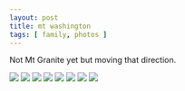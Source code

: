 ```yaml
---
layout: post
title: mt washington
tags: [ family, photos ]
---
```


Not Mt Granite yet but moving that direction.
<script src="https://ajax.googleapis.com/ajax/libs/jquery/1.11.1/jquery.min.js" ></script>


<div class="fotorama"  data-allowfullscreen="true" data-width="100%"  data-ratio="800/600">
    <!--https://photos.app.goo.gl/mL5twL3NLhf4gLCx8-->
    <img src="https://images.northbriton.net/AP1GczN1bBBMltsJeGPdOaWtRAYyCPLLJHe56O3l5k9ojjmsqcOQ7ZfZ9bUNuwWJ5rJyyh1e_hpuYPAuyY697SoytLs5cansP24rS40CgsXBrokMyK5SOkCb">
    <img src="https://images.northbriton.net/AP1GczOLizK-N0nVdB_dP4xvZYUQlMZPg3Vwr9TUFmGRxl8o1AJDg36Xr-k7a46dkBIyTk29DZEYlkafiy22cBBJNd3TU9bgOgg_mGnAVbY7bHE57bUy7CHK">
    <img src="https://images.northbriton.net/AP1GczOm2gzaiP4bfagvR9giGOPOO0ArF7jJvtT8PQkF4V0g-XCAzdVOPC_dBT3qfskq9zHO9ZE2U0BIekvpcW74wEB3Ah5uiqjpgNNJaTRuj_78nTGT37HG">
    <img src="https://images.northbriton.net/AP1GczMFlD5apbPg37KEGPNGEIQt8ySESTx__jaNIDfs1XtoWPem05lCagX3ikzfb9bQJ9GuoqRKcktVoTW8avgQQynmBE23uRv80ee29tQBpdKcp0UkaCOZ">
    <img src="https://images.northbriton.net/AP1GczPV_yu3zjm74Js0c4cFPG0dsPRrpAktExBctrwHSlun_Zg5yNsl06ZbZhrh8EM2qDJKYl5mWIqLgl-1iNdGb_-3g1e06xnEHfGBIlv2QDbPxFEu7Kuu">
    <img src="https://images.northbriton.net/AP1GczM0y6w496d2TUJupY8ye7o1QTqWwOu5bBkIJ-D15TuxYVgDuXpxc9u6NAttmVt4V_5AJno7Ck6OlJIEnIThE4C2j-qMxoi6emrdUzJix2yK1HGiSNFL">
    <img src="https://images.northbriton.net/AP1GczO08DgYdxccEmrDS4KLnWwlvnGpmT4H-icyyZajvv2pZn_TAcwjG8nH1g0ObcSd66FwYdqgfLeb6ZQ5Y8Q5tsbIjK1jCsfv_CieNmOqkG_9S_aWASXk">
    <img src="https://images.northbriton.net/AP1GczNo0opEa_HXpb87gr2dMOf31Ue3cgniXUTlFdMxwi54m3Pxpkw3DG6jI7MjlDhTueIvlQ76ZpTCKv6h3lA-_nZ1l1rnTp_WzWR5V1j3J7DGOy-wMujw">
</div>
